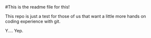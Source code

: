 #This is the readme file for this!

This repo is just a test for those of us that want a little more hands on coding experience with git.

Y.... Yep.